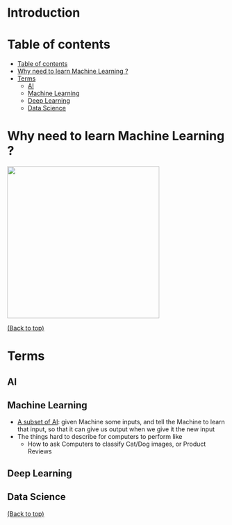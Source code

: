 # Introduction
# Table of contents
- [Table of contents](#table-of-contents)
- [Why need to learn Machine Learning ?](#why-need-to-learn-machine-learning)
- [Terms](#terms)
  - [AI](#ai)
  - [Machine Learning](#machine-learning)
  - [Deep Learning](#deep-learning)
  - [Data Science](#data-science)

# Why need to learn Machine Learning ?

<img src="https://user-images.githubusercontent.com/64508435/109885685-e8b67e00-7cb9-11eb-9d62-40fe7f1ff66a.png" height="350px"/>

[(Back to top)](#table-of-contents)

# Terms
## AI
## Machine Learning
- [A subset of AI](https://teachablemachine.withgoogle.com/): given Machine some inputs, and tell the Machine to learn that input, so that it can give us output when we give it the new input
- The things hard to describe for computers to perform like 
  - How to ask Computers to classify Cat/Dog images, or Product Reviews

## Deep Learning
## Data Science


[(Back to top)](#table-of-contents)
